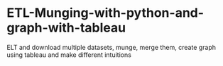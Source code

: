 # ETL-Munging-with-python-and-graph-with-tableau
ELT and download multiple datasets, munge, merge them, create graph using tableau and make different intuitions
